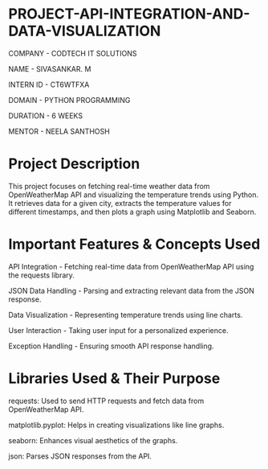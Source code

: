 # PROJECT-API-INTEGRATION-AND-DATA-VISUALIZATION

COMPANY - CODTECH IT SOLUTIONS

NAME - SIVASANKAR. M

INTERN ID - CT6WTFXA

DOMAIN - PYTHON PROGRAMMING

DURATION - 6 WEEKS

MENTOR - NEELA SANTHOSH

# Project Description

This project focuses on fetching real-time weather data from OpenWeatherMap API and visualizing the temperature trends using Python. It retrieves data for a given city, extracts the temperature values for different timestamps, and then plots a graph using Matplotlib and Seaborn.

# Important Features & Concepts Used

API Integration - Fetching real-time data from OpenWeatherMap API using the requests library.

JSON Data Handling - Parsing and extracting relevant data from the JSON response.

Data Visualization - Representing temperature trends using line charts.

User Interaction - Taking user input for a personalized experience.

Exception Handling - Ensuring smooth API response handling.

# Libraries Used & Their Purpose

requests: Used to send HTTP requests and fetch data from OpenWeatherMap API.

matplotlib.pyplot: Helps in creating visualizations like line graphs.

seaborn: Enhances visual aesthetics of the graphs.

json: Parses JSON responses from the API.
